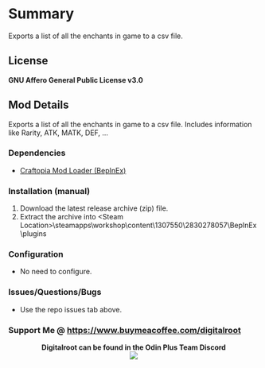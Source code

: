 # Summary
Exports a list of all the enchants in game to a csv file.

## License
**GNU Affero General Public License v3.0**

## Mod Details
Exports a list of all the enchants in game to a csv file. Includes 
information like Rarity, ATK, MATK, DEF, ... 

### Dependencies
- <a href="https://steamcommunity.com/sharedfiles/filedetails/?id=2830278057"  target="_blank">Craftopia Mod Loader (BepInEx)</a>

### Installation (manual)
1. Download the latest release archive (zip) file.
1. Extract the archive into &lt;Steam Location&gt;\steamapps\workshop\content\1307550\2830278057\BepInEx\plugins

### Configuration 
- No need to configure.

### Issues/Questions/Bugs
- Use the repo issues tab above.

### Support Me @ https://www.buymeacoffee.com/digitalroot

<p align="center">
<b>Digitalroot can be found in the Odin Plus Team Discord</b><br />
  <a href="https://discord.gg/BHbTumqG7U" target="_blank"><img src="https://digitalroot.net/img/odinplusdisc.png"></a>
</p>

